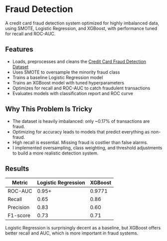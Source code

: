 # Fraud Detection

A credit card fraud detection system optimized for highly imbalanced data, using SMOTE, Logistic Regression, and XGBoost, with performance tuned for recall and ROC-AUC.

## Features

- Loads, preprocesses and cleans the [Credit Card Fraud Detection Dataset](https://storage.googleapis.com/download.tensorflow.org/data/creditcard.csv)
- Uses SMOTE to oversample the minority fraud class
- Trains a baseline Logistic Regression model
- Trains an XGBoost model with tuned hyperparameters
- Optimizes for recall and ROC-AUC to catch fraudulent transactions
- Evaluates models with classification report and ROC curve

## Why This Problem Is Tricky

- The dataset is heavily imbalanced: only ~0.17% of transactions are fraud.
- Optimizing for accuracy leads to models that predict everything as non-fraud.
- High recall is essential. Missing fraud is costlier than false alarms.
- I implemented oversampling, class weighting, and threshold adjustments to build a more realistic detection system.

## Results

| Metric              | Logistic Regression | XGBoost   |
|---------------------|---------------------|-----------|
| ROC-AUC             | 0.95+               | 0.9771    |
| Recall              | 0.65                | 0.86      |
| Precision           | 0.83                | 0.60      |
| F1-score            | 0.73                | 0.71      |

Logistic Regression is surprisingly decent as a baseline, but XGBoost offers better recall and AUC, which is more important in fraud systems.

